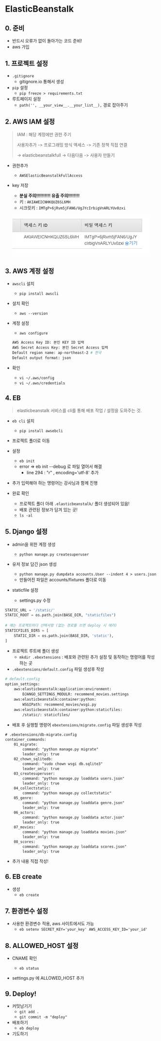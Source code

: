 # ElasticBeanstalk

## 0. 준비

- 반드시 오류가 없이 돌아가는 코드 준비!
- aws 가입



## 1. 프로젝트 설정

- `.gitignore`
  - gitignore.io 통해서 생성
- `pip` 설정
  - `pip freeze > requirements.txt`
- 루트페이지 설정
  - `path('', __your_view__.__your_list__),` 경로 잡아주기



## 2. AWS IAM 설정

> IAM : 해당 계정에만 권한 주기
>
> 사용자추가 -> 프로그래밍 방식 액세스 -> 기존 정책 직접 연결
>
> -> elasticbeanstalkfull -> 다음다음 -> 사용자 만들기

- 권한추가

  - `AWSElasticBeanstalkFullAccess`
- key 저장

  - **분실 주의!!!!!!!!!! 유출 주의!!!!!!!!**
  - 키 : `AKIAWEICNHKQUZ6SL6MH`
  - 시크릿키 : `IMTgP+6jRvm5jFAN6/UgJYcIrbigVnARLYUv0zxi`

  ![1557986725959](image/1557986725959.png)



## 3. AWS 계정 설정

- `awscli` 설치

  - `pip install awscli`
- 설치 확인

  - `aws --version`

- 계정 설정

  - `aws configure`

  ```bash
  AWS Access Key ID: 본인 KEY ID 입력
  AWS Secret Access Key: 본인 Secret Access 입력
  Default region name: ap-northeast-2 # 한국
  Default output format: json
  ```

- 확인
  - `vi ~/.aws/config`
  - `vi ~/.aws/credentials`



## 4. EB

> elasticbeanstalk 서비스를 cli를 통해 배포 작업 / 설정을 도와주는 것.

- `eb cli` 설치

  - `pip install awsebcli`
- 프로젝트 폴더로 이동
- 설정

  - `eb init`
  - error => eb init --debug 로 파일 열어서 해결
    - line 294 : "r" , encoding='utf-8' 추가
- 추가 입력해야 하는 명령어는 강사님과 함께 진행
- 완료 확인
  - 프로젝트 폴더 아래 `.elasticbeanstalk/` 폴더 생성되어 있음!
  - 배포 관련된 정보가 담겨 있는 곳!
  - `ls -al`



## 5. Django 설정

- admin을 위한 계정 생성
  - `python manage.py createsuperuser`
- 유저 정보 담긴 json 생성
  - `python manage.py dumpdata accounts.User --indent 4 > users.json`
  - 만들어진 파일은 accounts/fixtures 폴더로 이동



- staticfile 설정
  - settings.py 수정

```python
STATIC_URL = '/static/'
STATIC_ROOT = os.path.join(BASE_DIR, "staticfiles")

# 얘는 프로젝트마다 선택사항 (없는 경로를 쓰면 deploy 시 에러)
STATICFILES_DIRS = [
    STATIC_DIR = os.path.join(BASE_DIR, 'static'),
]
```



- 프로젝트 루트에 폴더 생성
  - `mkdir .ebextensions` : 배포와 관련된 추가 설정 및 동작하는 명령어를 작성하는 곳
- `.ebextensions/default.config` 파일 생성후 작성

```bash
# default.config
option_settings:
    aws:elasticbeanstalk:application:environment:
        DJANGO_SETTINGS_MODULR: recommend_movies.settings
    aws:elasticbeanstalk:container:python:
        WSGIPath: recommend_movies/wsgi.py
    aws:elasticbeanstalk:container:python:staticfiles:
        /static/: staticfiles/
```

- 배포 후 실행할 명령어  `ebextensions/migrate.config` 파일 생성후 작성

```1bash
# .ebextensions/db-migrate.config
container_commands:
    01_migrate:
        command: "python manage.py migrate"
        leader_only: true
    02_chown_sqlitedb:
        command: "sudo chown wsgi db.sqlite3"
        leader_only: true
    03_createsuperuser:
        command: "python manage.py loaddata users.json"
        leader_only: true
    04_collectstatic:
        command: "python manage.py collectstatic"
    05_genre:
        command: "python manage.py loaddata genre.json"
        leader_only: true
    06_actors:
        command: "python manage.py loaddata actor.json"
        leader_only: true
    07_movies:
        command: "python manage.py loaddata movies.json"
        leader_only: true
    08_scores:
        command: "python manage.py loaddata scores.json"
        leader_only: true
```

* 추가 내용 직접 작성!

## 6. EB create

- 생성
  - `eb create`



## 7. 환경변수 설정

- 사용한 환경변수 적용, aws 사이트에서도 가능
  - `eb setenv SECRET_KEY='your_key' AWS_ACCESS_KEY_ID='your_id'`



## 8. ALLOWED_HOST 설정

- CNAME 확인
  - `eb status`

- settings.py 에 ALLOWED_HOST 추가



## 9. Deploy!

- 커밋남기기
  - `git add .`
  - `git commit -m "deploy"`
- 배포하기
  - `eb deploy`
- 기도하기